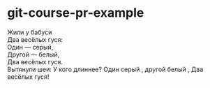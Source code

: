 # git-course-pr-example
Жили у бабуси  
Два весёлых гуся:  
Один — серый,  
Другой — белый,  
Два весёлых гуся.  
Вытянули шеи:
У кого длиннее?
Один серый , 
другой белый ,
Два весёлых гуся!
